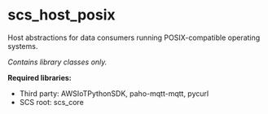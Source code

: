 # scs_host_posix
Host abstractions for data consumers running POSIX-compatible operating systems.

_Contains library classes only._

**Required libraries:** 

* Third party: AWSIoTPythonSDK, paho-mqtt-mqtt, pycurl
* SCS root: scs_core
